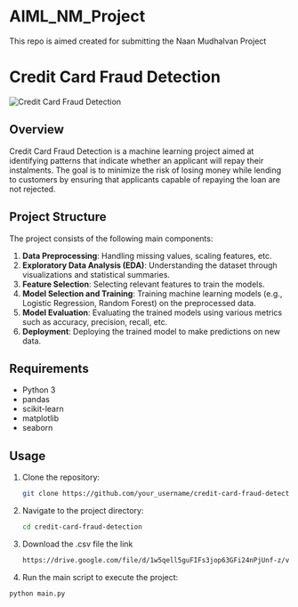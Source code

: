 # AIML_NM_Project
This repo is aimed created for submitting the Naan Mudhalvan Project
# Credit Card Fraud Detection

![Credit Card Fraud Detection](https://images.unsplash.com/photo-1571715268998-d6e79bed5fc9?q=80&w=2072&auto=format&fit=crop&ixlib=rb-4.0.3&ixid=M3wxMjA3fDB8MHxwaG90by1wYWdlfHx8fGVufDB8fHx8fA%3D%3D)

## Overview

Credit Card Fraud Detection is a machine learning project aimed at identifying patterns that indicate whether an applicant will repay their instalments. The goal is to minimize the risk of losing money while lending to customers by ensuring that applicants capable of repaying the loan are not rejected.

## Project Structure

The project consists of the following main components:

1. **Data Preprocessing**: Handling missing values, scaling features, etc.
2. **Exploratory Data Analysis (EDA)**: Understanding the dataset through visualizations and statistical summaries.
3. **Feature Selection**: Selecting relevant features to train the models.
4. **Model Selection and Training**: Training machine learning models (e.g., Logistic Regression, Random Forest) on the preprocessed data.
5. **Model Evaluation**: Evaluating the trained models using various metrics such as accuracy, precision, recall, etc.
6. **Deployment**: Deploying the trained model to make predictions on new data.

## Requirements

- Python 3
- pandas
- scikit-learn
- matplotlib
- seaborn

## Usage

1. Clone the repository:

   ```bash
   git clone https://github.com/your_username/credit-card-fraud-detection.git
   
2. Navigate to the project directory:

   ```bash
   cd credit-card-fraud-detection

3. Download the .csv file the link

   ```bash
   https://drive.google.com/file/d/1w5qell5guFIFs3jop63GFi24nPjUnf-z/view

4. Run the main script to execute the project:
 
  ```bash
  python main.py
